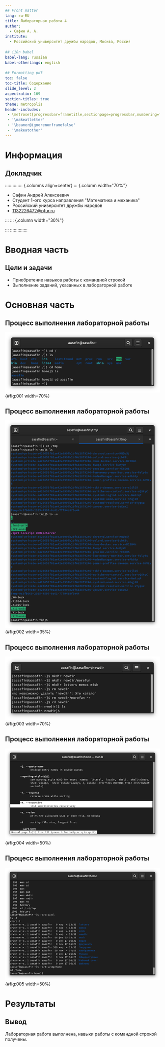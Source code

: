 ```yaml
---
## Front matter
lang: ru-RU
title: Лабораторная работа 4
author:
  - Сафин А. А.
institute:
  - Российский университет дружбы народов, Москва, Россия

## i18n babel
babel-lang: russian
babel-otherlangs: english

## Formatting pdf
toc: false
toc-title: Содержание
slide_level: 2
aspectratio: 169
section-titles: true
theme: metropolis
header-includes:
 - \metroset{progressbar=frametitle,sectionpage=progressbar,numbering=fraction}
 - '\makeatletter'
 - '\beamer@ignorenonframefalse'
 - '\makeatother'
---
```


# Информация

## Докладчик

:::::::::::::: {.columns align=center}
::: {.column width="70%"}

  * Сафин Андрей Алексеевич
  * Студент 1-ого курса направления "Математика и механика"
  * Российский университет дружбы народов
  * [1132226472@pfur.ru](mailto:1132226472@pfur.ru)

:::
::: {.column width="30%"}

:::
::::::::::::::

# Вводная часть

## Цели и задачи

- Приобретение навыков работы с командной строкой
- Выполнение заданий, указанных в лабораторной работе

# Основная часть

## Процесс выполнения лабораторной работы

![Определение домашнего каталога](image/001.png){#fig:001 width=70%}

## Процесс выполнения лабораторной работы

![Использование команды ls](image/002.png){#fig:002 width=35%}

## Процесс выполнения лабораторной работы

![Использование команд cd, mkdir и rm](image/003.png){#fig:003 width=70%}


## Процесс выполнения лабораторной работы

![Использование команды man](image/004.png){#fig:004 width=50%}


## Процесс выполнения лабораторной работы

![Использование команды history](image/005.png){#fig:005 width=50%}



# Результаты

## Вывод

Лабораторная работа выполнена, навыки работы с командной строкой получены.
